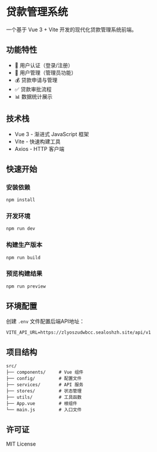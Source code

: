 # 贷款管理系统

一个基于 Vue 3 + Vite 开发的现代化贷款管理系统前端。

## 功能特性

- 🔐 用户认证（登录/注册）
- 👥 用户管理（管理员功能）
- 💰 贷款申请与管理
- ✅ 贷款审批流程
- 📊 数据统计展示

## 技术栈

- Vue 3 - 渐进式 JavaScript 框架
- Vite - 快速构建工具
- Axios - HTTP 客户端

## 快速开始

### 安装依赖
```bash
npm install
```

### 开发环境
```bash
npm run dev
```

### 构建生产版本
```bash
npm run build
```

### 预览构建结果
```bash
npm run preview
```

## 环境配置

创建 `.env` 文件配置后端API地址：

```env
VITE_API_URL=https://zlyoszudwbcc.sealoshzh.site/api/v1
```

## 项目结构

```
src/
├── components/     # Vue 组件
├── config/         # 配置文件
├── services/       # API 服务
├── stores/         # 状态管理
├── utils/          # 工具函数
├── App.vue         # 根组件
└── main.js         # 入口文件
```

## 许可证

MIT License 